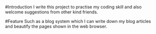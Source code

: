 #Introduction
  I write this project to practise my coding skill and also welcome suggestions from other kind friends.

#Feature
 Such as a blog system which I can write down my blog articles and beautify the pages shown in the web browser.
